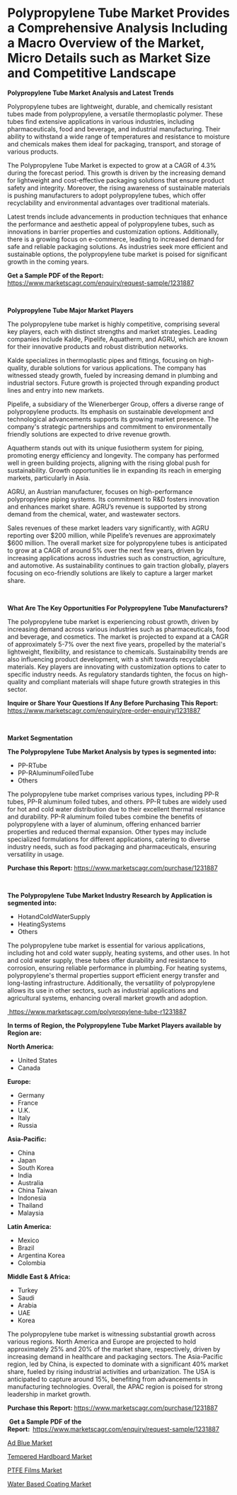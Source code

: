 <p><h1>Polypropylene Tube Market Provides a Comprehensive Analysis Including a Macro Overview of the Market, Micro Details such as Market Size and Competitive Landscape</h1></p><p><strong>Polypropylene Tube Market Analysis and Latest Trends</strong></p>
<p><p>Polypropylene tubes are lightweight, durable, and chemically resistant tubes made from polypropylene, a versatile thermoplastic polymer. These tubes find extensive applications in various industries, including pharmaceuticals, food and beverage, and industrial manufacturing. Their ability to withstand a wide range of temperatures and resistance to moisture and chemicals makes them ideal for packaging, transport, and storage of various products.</p><p>The Polypropylene Tube Market is expected to grow at a CAGR of 4.3% during the forecast period. This growth is driven by the increasing demand for lightweight and cost-effective packaging solutions that ensure product safety and integrity. Moreover, the rising awareness of sustainable materials is pushing manufacturers to adopt polypropylene tubes, which offer recyclability and environmental advantages over traditional materials.</p><p>Latest trends include advancements in production techniques that enhance the performance and aesthetic appeal of polypropylene tubes, such as innovations in barrier properties and customization options. Additionally, there is a growing focus on e-commerce, leading to increased demand for safe and reliable packaging solutions. As industries seek more efficient and sustainable options, the polypropylene tube market is poised for significant growth in the coming years.</p></p>
<p><strong>Get a Sample PDF of the Report:&nbsp;</strong> <a href="https://www.marketscagr.com/enquiry/request-sample/1231887?utm_campaign=2194&utm_medium=2&utm_source=Github&utm_content=ia&utm_term=31032025&utm_id=polypropylene-tube">https://www.marketscagr.com/enquiry/request-sample/1231887</a></p>
<p>&nbsp;</p>
<p><strong>Polypropylene Tube Major Market Players</strong></p>
<p><p>The polypropylene tube market is highly competitive, comprising several key players, each with distinct strengths and market strategies. Leading companies include Kalde, Pipelife, Aquatherm, and AGRU, which are known for their innovative products and robust distribution networks. </p><p>Kalde specializes in thermoplastic pipes and fittings, focusing on high-quality, durable solutions for various applications. The company has witnessed steady growth, fueled by increasing demand in plumbing and industrial sectors. Future growth is projected through expanding product lines and entry into new markets.</p><p>Pipelife, a subsidiary of the Wienerberger Group, offers a diverse range of polypropylene products. Its emphasis on sustainable development and technological advancements supports its growing market presence. The company's strategic partnerships and commitment to environmentally friendly solutions are expected to drive revenue growth.</p><p>Aquatherm stands out with its unique fusiotherm system for piping, promoting energy efficiency and longevity. The company has performed well in green building projects, aligning with the rising global push for sustainability. Growth opportunities lie in expanding its reach in emerging markets, particularly in Asia.</p><p>AGRU, an Austrian manufacturer, focuses on high-performance polypropylene piping systems. Its commitment to R&D fosters innovation and enhances market share. AGRU’s revenue is supported by strong demand from the chemical, water, and wastewater sectors.</p><p>Sales revenues of these market leaders vary significantly, with AGRU reporting over $200 million, while Pipelife’s revenues are approximately $600 million. The overall market size for polypropylene tubes is anticipated to grow at a CAGR of around 5% over the next few years, driven by increasing applications across industries such as construction, agriculture, and automotive. As sustainability continues to gain traction globally, players focusing on eco-friendly solutions are likely to capture a larger market share.</p></p>
<p>&nbsp;</p>
<p><strong>What Are The Key Opportunities For Polypropylene Tube Manufacturers?</strong></p>
<p><p>The polypropylene tube market is experiencing robust growth, driven by increasing demand across various industries such as pharmaceuticals, food and beverage, and cosmetics. The market is projected to expand at a CAGR of approximately 5-7% over the next five years, propelled by the material's lightweight, flexibility, and resistance to chemicals. Sustainability trends are also influencing product development, with a shift towards recyclable materials. Key players are innovating with customization options to cater to specific industry needs. As regulatory standards tighten, the focus on high-quality and compliant materials will shape future growth strategies in this sector.</p></p>
<p><strong>Inquire or Share Your Questions If Any Before Purchasing This Report:</strong> <a href="https://www.marketscagr.com/enquiry/pre-order-enquiry/1231887?utm_campaign=2194&utm_medium=2&utm_source=Github&utm_content=ia&utm_term=31032025&utm_id=polypropylene-tube">https://www.marketscagr.com/enquiry/pre-order-enquiry/1231887</a></p>
<p>&nbsp;</p>
<p><strong>Market Segmentation</strong></p>
<p><strong>The Polypropylene Tube Market Analysis by types is segmented into:</strong></p>
<p><ul><li>PP-RTube</li><li>PP-RAluminumFoiledTube</li><li>Others</li></ul></p>
<p><p>The polypropylene tube market comprises various types, including PP-R tubes, PP-R aluminum foiled tubes, and others. PP-R tubes are widely used for hot and cold water distribution due to their excellent thermal resistance and durability. PP-R aluminum foiled tubes combine the benefits of polypropylene with a layer of aluminum, offering enhanced barrier properties and reduced thermal expansion. Other types may include specialized formulations for different applications, catering to diverse industry needs, such as food packaging and pharmaceuticals, ensuring versatility in usage.</p></p>
<p><strong>Purchase this Report:&nbsp;</strong><a href="https://www.marketscagr.com/purchase/1231887?utm_campaign=2194&utm_medium=2&utm_source=Github&utm_content=ia&utm_term=31032025&utm_id=polypropylene-tube">https://www.marketscagr.com/purchase/1231887</a></p>
<p>&nbsp;</p>
<p><strong>The Polypropylene Tube Market Industry Research by Application is segmented into:</strong></p>
<p><ul><li>HotandColdWaterSupply</li><li>HeatingSystems</li><li>Others</li></ul></p>
<p><p>The polypropylene tube market is essential for various applications, including hot and cold water supply, heating systems, and other uses. In hot and cold water supply, these tubes offer durability and resistance to corrosion, ensuring reliable performance in plumbing. For heating systems, polypropylene's thermal properties support efficient energy transfer and long-lasting infrastructure. Additionally, the versatility of polypropylene allows its use in other sectors, such as industrial applications and agricultural systems, enhancing overall market growth and adoption.</p></p>
<p><a href="https://www.marketscagr.com/polypropylene-tube-r1231887?utm_campaign=2194&utm_medium=2&utm_source=Github&utm_content=ia&utm_term=31032025&utm_id=polypropylene-tube">&nbsp;https://www.marketscagr.com/polypropylene-tube-r1231887</a></p>
<p><strong>In terms of Region, the Polypropylene Tube Market Players available by Region are:</strong></p>
<p>
    <p> <strong> North America: </strong>
        <ul>
            <li>United States</li>
            <li>Canada</li>
        </ul>
        </p> 
    <p> <strong> Europe: </strong>
        <ul>
            <li>Germany</li>
            <li>France</li>
            <li>U.K.</li>
            <li>Italy</li>
            <li>Russia</li>
        </ul>
        </p> 
    <p> <strong> Asia-Pacific: </strong>
        <ul>
            <li>China</li>
            <li>Japan</li>
            <li>South Korea</li>
            <li>India</li>
            <li>Australia</li>
            <li>China Taiwan</li>
            <li>Indonesia</li>
            <li>Thailand</li>
            <li>Malaysia</li>
        </ul>
        </p> 
    <p> <strong> Latin America: </strong>
        <ul>
            <li>Mexico</li>
            <li>Brazil</li>
            <li>Argentina Korea</li>
            <li>Colombia</li>
        </ul>
        </p> 
    <p> <strong> Middle East & Africa: </strong>
        <ul>
            <li>Turkey</li>
            <li>Saudi</li>
            <li>Arabia</li>
            <li>UAE</li>
            <li>Korea</li>
        </ul>
    </p>
    </p>
<p><p>The polypropylene tube market is witnessing substantial growth across various regions. North America and Europe are projected to hold approximately 25% and 20% of the market share, respectively, driven by increasing demand in healthcare and packaging sectors. The Asia-Pacific region, led by China, is expected to dominate with a significant 40% market share, fueled by rising industrial activities and urbanization. The USA is anticipated to capture around 15%, benefiting from advancements in manufacturing technologies. Overall, the APAC region is poised for strong leadership in market growth.</p></p>
<p><strong>Purchase this Report: </strong><a href="https://www.marketscagr.com/purchase/1231887?utm_campaign=2194&utm_medium=2&utm_source=Github&utm_content=ia&utm_term=31032025&utm_id=polypropylene-tube">https://www.marketscagr.com/purchase/1231887</a></p>
<p>&nbsp;<strong>Get a Sample PDF of the Report:&nbsp;&nbsp;</strong><a href="https://www.marketscagr.com/enquiry/request-sample/1231887?utm_campaign=2194&utm_medium=2&utm_source=Github&utm_content=ia&utm_term=31032025&utm_id=polypropylene-tube">https://www.marketscagr.com/enquiry/request-sample/1231887</a></p>
<p><strong></strong></p>
<p><p><a href="https://github.com/smarzkathyb6/Market-Research-Report-List-1/blob/main/ad-blue-market.md?utm_campaign=2194&utm_medium=2&utm_source=Github&utm_content=ia&utm_term=31032025&utm_id=polypropylene-tube">Ad Blue Market</a></p><p><a href="https://github.com/goickpache1m/Market-Research-Report-List-1/blob/main/tempered-hardboard-market.md?utm_campaign=2194&utm_medium=2&utm_source=Github&utm_content=ia&utm_term=31032025&utm_id=polypropylene-tube">Tempered Hardboard Market</a></p><p><a href="https://github.com/gukenneth26571/Market-Research-Report-List-1/blob/main/ptfe-films-market.md?utm_campaign=2194&utm_medium=2&utm_source=Github&utm_content=ia&utm_term=31032025&utm_id=polypropylene-tube">PTFE Films Market</a></p><p><a href="https://github.com/ChiragRp1/Market-Research-Report-List-7/blob/main/water-based-coating-market.md?utm_campaign=2194&utm_medium=2&utm_source=Github&utm_content=ia&utm_term=31032025&utm_id=polypropylene-tube">Water Based Coating Market</a></p></p>